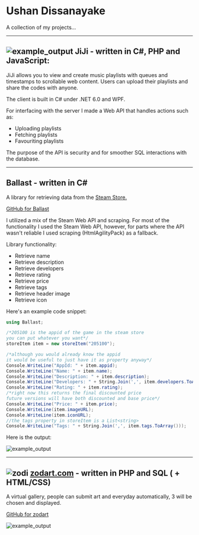# Ushan Dissanayake

A collection of my projects...

---
![example_output](https://i.imgur.com/ImUcjzC.gif) JiJi - written in C#, PHP and JavaScript:
---
JiJi allows you to view and create music playlists with queues and timestamps to scrollable web content. Users can upload their playlists and share the codes with anyone.



The client is built in C# under .NET 6.0 and WPF. 

For interfacing with the server I made a Web API that handles actions such as:
  - Uploading playlists
  - Fetching playlists
  - Favouriting playlists


The purpose of the API is security and for smoother SQL interactions with the database.

---
Ballast - written in C#
---

A library for retrieving data from the [Steam Store.](https://store.steampowered.com/)

[GitHub for Ballast](https://github.com/crimzoda/ballast)

I utilized a mix of the Steam Web API and scraping. 
For most of the functionality I used the Steam Web API, however, for parts where the API wasn't reliable I used scraping (HtmlAgilityPack) as a fallback.

Library functionality:
  - Retrieve name
  - Retrieve description
  - Retrieve developers
  - Retrieve rating
  - Retrieve price
  - Retrieve tags
  - Retrieve header image
  - Retrieve icon
  
Here's an example code snippet:
```cs
using Ballast;

/*205100 is the appid of the game in the steam store
you can put whatever you want*/
storeItem item = new storeItem("205100");

/*although you would already know the appid
it would be useful to just have it as property anyway*/
Console.WriteLine("AppId: " + item.appid);
Console.WriteLine("Name: " + item.name);
Console.WriteLine("Description: " + item.description);
Console.WriteLine("Developers: " + String.Join(',', item.developers.ToArray()));
Console.WriteLine("Rating: " + item.rating);
/*right now this returns the final discounted price
future versions will have both discounted and base price*/
Console.WriteLine("Price: " + item.price);
Console.WriteLine(item.imageURL);
Console.WriteLine(item.iconURL);
//the tags property in storeItem is a List<string>
Console.WriteLine("Tags: " + String.Join(',', item.tags.ToArray()));
```
Here is the output:

![example_output](https://user-images.githubusercontent.com/46323591/205365769-bd52895b-6c6e-4b38-887f-8a20d992bc91.PNG)

---
![zodi](https://user-images.githubusercontent.com/46323591/209404340-a8e8d4b9-1f6f-4d66-aecd-890f6a87c85a.png) [zodart.com](https://zodart.com/) - written in PHP and SQL ( + HTML/CSS)
---

A virtual gallery, people can submit art and everyday automatically, 3 will be chosen and displayed.

[GitHub for zodart](https://github.com/crimzoda/zodart)

![example_output](https://user-images.githubusercontent.com/46323591/204822159-607e6a76-804a-4e5e-a233-3ae68e06485d.png)
